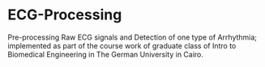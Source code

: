 # ECG-Processing
Pre-processing Raw ECG signals and Detection of one type of Arrhythmia; implemented as part of the course work of graduate class of Intro to Biomedical Engineering in The German University in Cairo.
